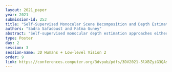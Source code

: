 ```yaml
---
layout: 2021_paper
year: 2021
submission-id: 253
title: "Self-Supervised Monocular Scene Decomposition and Depth Estimation"
authors: "Sadra Safadoust and Fatma Guney"
abstract: "Self-supervised monocular depth estimation approaches either ignore independently moving objects in the scene or need a separate segmentation step to identify them. We propose MonoDepthSeg to jointly estimate depth and segment moving objects from monocular video without using any ground-truth labels. We decompose the scene into a fixed number of components where each component corresponds to a region on the image with its own transformation matrix representing its motion. We estimate both the mask and the motion of each component efficiently with a shared encoder. We evaluate our method on three driving datasets and show that our model clearly improves depth estimation while decomposing the scene into separately moving components."
type: Poster
day: 2
session: 3
session-name: 3D Humans + Low-level Vision 2
order: 9
link: https://conferences.computer.org/3dvpub/pdfs/3DV2021-5lXBZyiG3QAsRBKXHIjqU8/268800a627/268800a627.pdf
---
```

